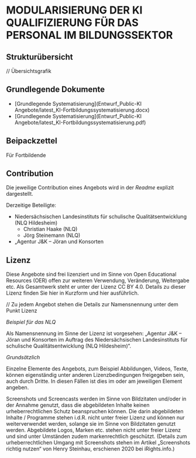# MODULARISIERUNG DER KI QUALIFIZIERUNG FÜR DAS PERSONAL IM BILDUNGSSEKTOR

## Strukturübersicht

// Übersichtsgrafik

## Grundlegende Dokumente

- [Grundlegende Systematisierung](Entwurf_Public-KI Angebote/latest_KI-Fortbildungssystematisierung.docx)
- [Grundlegende Systematisierung](Entwurf_Public-KI Angebote/latest_KI-Fortbildungssystematisierung.pdf)

## Beipackzettel

Für Fortbildende

## Contribution

Die jeweilige Contribution eines Angebots wird in der *Readme* explizit dargestellt. 

Derzeitige Beteiligte:
-  Niedersächsischen Landesinstituts für schulische Qualitätsentwicklung (NLQ Hildesheim)
    - Christian Haake (NLQ)
    - Jörg Steinemann (NLQ)
- „Agentur J&K – Jöran und Konsorten


## Lizenz

Diese Angebote sind frei lizenziert und im Sinne von Open Educational Resources (OER) offen zur weiteren Verwendung, Veränderung, Weitergabe etc. Als Gesamtwerk steht er unter der Lizenz CC BY 4.0. Details zu dieser Lizenz finden Sie hier in Kurzform und hier ausführlich. 

// Zu jedem Angebot stehen die Details zur Namensnennung unter dem Punkt Lizenz

*Beispiel für das NLQ*

Als Namensnennung im Sinne der Lizenz ist vorgesehen: „Agentur J&K – Jöran und Konsorten im Auftrag des Niedersächsischen Landesinstituts für schulische Qualitätsentwicklung (NLQ Hildesheim)“.

*Grundsätzlich*

Einzelne Elemente des Angebots, zum Beispiel Abbildungen, Videos, Texte, können eigenständig unter anderen Lizenzbedingungen freigegeben sein, auch durch Dritte. In diesen Fällen ist dies im oder am jeweiligen Element angeben.

Screenshots und Screencasts werden im Sinne von Bildzitaten und/oder in der Annahme genutzt, dass die abgebildeten Inhalte keinen urheberrechtlichen Schutz beanspruchen können. Die darin abgebildeten Inhalte / Programme stehen i.d.R. nicht unter freier Lizenz und können nur weiterverwendet werden, solange sie im Sinne von Bildzitaten genutzt werden. Abgebildete Logos, Marken etc. stehen nicht unter freier Lizenz und sind unter Umständen zudem markenrechtlich geschützt. (Details zum urheberrechtlichen Umgang mit Screenshots stehen im Artikel „Screenshots richtig nutzen“ von Henry Steinhau, erschienen 2020 bei iRights.info.)